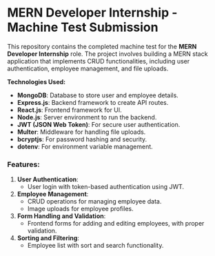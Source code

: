 # MERN Developer Internship - Machine Test Submission

This repository contains the completed machine test for the **MERN Developer Internship** role. The project involves building a MERN stack application that implements CRUD functionalities, including user authentication, employee management, and file uploads.

**Technologies Used:**
- **MongoDB**: Database to store user and employee details.
- **Express.js**: Backend framework to create API routes.
- **React.js**: Frontend framework for UI.
- **Node.js**: Server environment to run the backend.
- **JWT (JSON Web Token)**: For secure user authentication.
- **Multer**: Middleware for handling file uploads.
- **bcryptjs**: For password hashing and security.
- **dotenv**: For environment variable management.

### Features:
1. **User Authentication**:
   - User login with token-based authentication using JWT.
2. **Employee Management**:
   - CRUD operations for managing employee data.
   - Image uploads for employee profiles.
3. **Form Handling and Validation**:
   - Frontend forms for adding and editing employees, with proper validation.
4. **Sorting and Filtering**:
   - Employee list with sort and search functionality.

